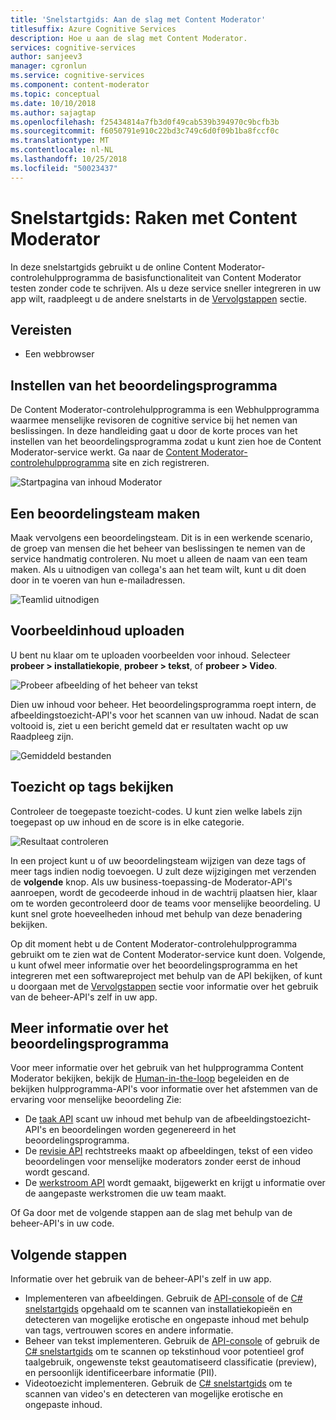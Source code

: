 ```yaml
---
title: 'Snelstartgids: Aan de slag met Content Moderator'
titlesuffix: Azure Cognitive Services
description: Hoe u aan de slag met Content Moderator.
services: cognitive-services
author: sanjeev3
manager: cgronlun
ms.service: cognitive-services
ms.component: content-moderator
ms.topic: conceptual
ms.date: 10/10/2018
ms.author: sajagtap
ms.openlocfilehash: f25434814a7fb3d0f49cab539b394970c9bcfb3b
ms.sourcegitcommit: f6050791e910c22bd3c749c6d0f09b1ba8fccf0c
ms.translationtype: MT
ms.contentlocale: nl-NL
ms.lasthandoff: 10/25/2018
ms.locfileid: "50023437"
---
```

# <a name="quickstart-get-familiar-with-content-moderator"></a>Snelstartgids: Raken met Content Moderator

In deze snelstartgids gebruikt u de online Content Moderator-controlehulpprogramma de basisfunctionaliteit van Content Moderator testen zonder code te schrijven. Als u deze service sneller integreren in uw app wilt, raadpleegt u de andere snelstarts in de [Vervolgstappen](#next-steps) sectie.

## <a name="prerequisites"></a>Vereisten

- Een webbrowser

## <a name="set-up-the-review-tool"></a>Instellen van het beoordelingsprogramma
De Content Moderator-controlehulpprogramma is een Webhulpprogramma waarmee menselijke revisoren de cognitive service bij het nemen van beslissingen. In deze handleiding gaat u door de korte proces van het instellen van het beoordelingsprogramma zodat u kunt zien hoe de Content Moderator-service werkt. Ga naar de [Content Moderator-controlehulpprogramma](http://contentmoderator.cognitive.microsoft.com/) site en zich registreren.

![Startpagina van inhoud Moderator](images/homepage.PNG)

## <a name="create-a-review-team"></a>Een beoordelingsteam maken

Maak vervolgens een beoordelingsteam. Dit is in een werkende scenario, de groep van mensen die het beheer van beslissingen te nemen van de service handmatig controleren. Nu moet u alleen de naam van een team maken. Als u uitnodigen van collega's aan het team wilt, kunt u dit doen door in te voeren van hun e-mailadressen.

![Teamlid uitnodigen](images/QuickStart-2-small.png)

## <a name="upload-sample-content"></a>Voorbeeldinhoud uploaden

U bent nu klaar om te uploaden voorbeelden voor inhoud. Selecteer **probeer > installatiekopie**, **probeer > tekst**, of **probeer > Video**.

![Probeer afbeelding of het beheer van tekst](images/tryimagesortext.png)

Dien uw inhoud voor beheer. Het beoordelingsprogramma roept intern, de afbeeldingstoezicht-API's voor het scannen van uw inhoud. Nadat de scan voltooid is, ziet u een bericht gemeld dat er resultaten wacht op uw Raadpleeg zijn.

![Gemiddeld bestanden](images/submitted.png)

## <a name="review-moderation-tags"></a>Toezicht op tags bekijken

Controleer de toegepaste toezicht-codes. U kunt zien welke labels zijn toegepast op uw inhoud en de score is in elke categorie.

![Resultaat controleren](images/reviewresults_text.png)

In een project kunt u of uw beoordelingsteam wijzigen van deze tags of meer tags indien nodig toevoegen. U zult deze wijzigingen met verzenden de **volgende** knop. Als uw business-toepassing-de Moderator-API's aanroepen, wordt de gecodeerde inhoud in de wachtrij plaatsen hier, klaar om te worden gecontroleerd door de teams voor menselijke beoordeling. U kunt snel grote hoeveelheden inhoud met behulp van deze benadering bekijken.

Op dit moment hebt u de Content Moderator-controlehulpprogramma gebruikt om te zien wat de Content Moderator-service kunt doen. Volgende, u kunt ofwel meer informatie over het beoordelingsprogramma en het integreren met een softwareproject met behulp van de API bekijken, of kunt u doorgaan met de [Vervolgstappen](#next-steps) sectie voor informatie over het gebruik van de beheer-API's zelf in uw app.

## <a name="learn-more-about-the-review-tool"></a>Meer informatie over het beoordelingsprogramma

Voor meer informatie over het gebruik van het hulpprogramma Content Moderator bekijken, bekijk de [Human-in-the-loop](Review-Tool-User-Guide/human-in-the-loop.md) begeleiden en de bekijken hulpprogramma-API's voor informatie over het afstemmen van de ervaring voor menselijke beoordeling Zie:
- De [taak API](try-review-api-job.md) scant uw inhoud met behulp van de afbeeldingstoezicht-API's en beoordelingen worden gegenereerd in het beoordelingsprogramma. 
- De [revisie API](try-review-api-review.md) rechtstreeks maakt op afbeeldingen, tekst of een video beoordelingen voor menselijke moderators zonder eerst de inhoud wordt gescand. 
- De [werkstroom API](try-review-api-workflow.md) wordt gemaakt, bijgewerkt en krijgt u informatie over de aangepaste werkstromen die uw team maakt.

Of Ga door met de volgende stappen aan de slag met behulp van de beheer-API's in uw code.

## <a name="next-steps"></a>Volgende stappen

Informatie over het gebruik van de beheer-API's zelf in uw app.
- Implementeren van afbeeldingen. Gebruik de [API-console](try-image-api.md) of de [ C# snelstartgids](image-moderation-quickstart-dotnet.md) opgehaald om te scannen van installatiekopieën en detecteren van mogelijke erotische en ongepaste inhoud met behulp van tags, vertrouwen scores en andere informatie.
- Beheer van tekst implementeren. Gebruik de [API-console](try-text-api.md) of gebruik de [ C# snelstartgids](text-moderation-quickstart-dotnet.md) om te scannen op tekstinhoud voor potentieel grof taalgebruik, ongewenste tekst geautomatiseerd classificatie (preview), en persoonlijk identificeerbare informatie (PII). 
- Videotoezicht implementeren. Gebruik de [ C# snelstartgids](video-moderation-api.md) om te scannen van video's en detecteren van mogelijke erotische en ongepaste inhoud. 
